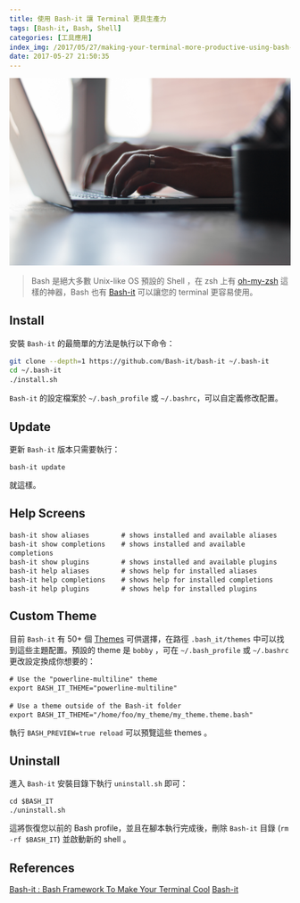 ```yaml
---
title: 使用 Bash-it 讓 Terminal 更具生產力
tags: [Bash-it, Bash, Shell]
categories: [工具應用]
index_img: /2017/05/27/making-your-terminal-more-productive-using-bash-it/cover.jpg
date: 2017-05-27 21:50:35
---
```


![](/2017/05/27/making-your-terminal-more-productive-using-bash-it/cover.jpg)

> Bash 是絕大多數 Unix-like OS 預設的 Shell ，在 zsh 上有 [oh-my-zsh](https://github.com/robbyrussell/oh-my-zsh) 這樣的神器，Bash 也有 [Bash-it](https://github.com/Bash-it/bash-it) 可以讓您的 terminal 更容易使用。

<!-- more -->

## Install

安裝 `Bash-it` 的最簡單的方法是執行以下命令：

```bash
git clone --depth=1 https://github.com/Bash-it/bash-it ~/.bash-it
cd ~/.bash-it
./install.sh
```

`Bash-it` 的設定檔案於 `~/.bash_profile` 或 `~/.bashrc`，可以自定義修改配置。

## Update

更新 `Bash-it` 版本只需要執行：

```
bash-it update
```

就這樣。

## Help Screens

```
bash-it show aliases        # shows installed and available aliases
bash-it show completions    # shows installed and available completions
bash-it show plugins        # shows installed and available plugins
bash-it help aliases        # shows help for installed aliases
bash-it help completions    # shows help for installed completions
bash-it help plugins        # shows help for installed plugins
```

## Custom Theme

目前 `Bash-it` 有 50+ 個 [Themes](https://github.com/Bash-it/bash-it/wiki/Themes) 可供選擇，在路徑 `.bash_it/themes` 中可以找到這些主題配置。預設的 theme 是 `bobby` ，可在 `~/.bash_profile` 或 `~/.bashrc` 更改設定換成你想要的：

```
# Use the "powerline-multiline" theme
export BASH_IT_THEME="powerline-multiline"

# Use a theme outside of the Bash-it folder
export BASH_IT_THEME="/home/foo/my_theme/my_theme.theme.bash"
```

執行 `BASH_PREVIEW=true reload` 可以預覽這些 themes 。

## Uninstall

進入 `Bash-it` 安裝目錄下執行 `uninstall.sh` 即可：

```
cd $BASH_IT
./uninstall.sh
```

這將恢復您以前的 Bash profile，並且在腳本執行完成後，刪除 `Bash-it` 目錄 (`rm -rf $BASH_IT`) 並啟動新的 shell 。

## References

[Bash-it : Bash Framework To Make Your Terminal Cool](https://itsfoss.com/bash-it-terminal-tool)
[Bash-it](https://github.com/Bash-it/bash-it)